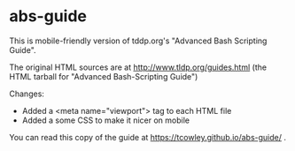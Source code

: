 # abs-guide
This is mobile-friendly version of tddp.org's "Advanced Bash Scripting Guide".

The original HTML sources are at http://www.tldp.org/guides.html (the HTML tarball for "Advanced Bash-Scripting Guide")

Changes: 
- Added a &lt;meta name="viewport"&gt; tag to each HTML file
- Added a some CSS to make it nicer on mobile

You can read this copy of the guide at https://tcowley.github.io/abs-guide/ .
